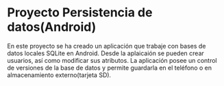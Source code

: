 # Proyecto Persistencia de datos(Android)

En este proyecto se ha creado un aplicación que trabaje con bases de datos locales SQLite en Android.
Desde la aplaicaión se pueden crear usuarios, así como modificar sus atributos.
La aplicación posee un control de versiones de la base de datos y permite guardarla en el teléfono o en almacenamiento externo(tarjeta SD).